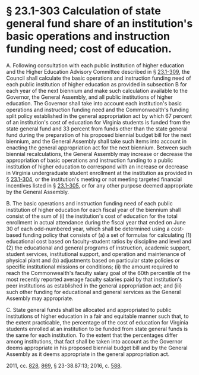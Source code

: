 # § 23.1-303 Calculation of state general fund share of an institution's basic operations and instruction funding need; cost of education.

<p>A. Following consultation with each public institution of higher education and the Higher Education Advisory Committee described in § <a href='http://law.lis.virginia.gov/vacode/23.1-309/'>23.1-309</a>, the Council shall calculate the basic operations and instruction funding need of each public institution of higher education as provided in subsection B for each year of the next biennium and make such calculation available to the Governor, the General Assembly, and all public institutions of higher education. The Governor shall take into account each institution's basic operations and instruction funding need and the Commonwealth's funding split policy established in the general appropriation act by which 67 percent of an institution's cost of education for Virginia students is funded from the state general fund and 33 percent from funds other than the state general fund during the preparation of his proposed biennial budget bill for the next biennium, and the General Assembly shall take such items into account in enacting the general appropriation act for the next biennium. Between such biennial recalculations, the General Assembly may increase or decrease the appropriation of basic operations and instruction funding to a public institution of higher education to correspond with an increase or decrease in Virginia undergraduate student enrollment at the institution as provided in § <a href='http://law.lis.virginia.gov/vacode/23.1-304/'>23.1-304</a>, or the institution's meeting or not meeting targeted financial incentives listed in § <a href='http://law.lis.virginia.gov/vacode/23.1-305/'>23.1-305</a>, or for any other purpose deemed appropriate by the General Assembly.</p><p>B. The basic operations and instruction funding need of each public institution of higher education for each fiscal year of the biennium shall consist of the sum of (i) the institution's cost of education for the total enrollment in actual attendance during the fiscal year that ended on June 30 of each odd-numbered year, which shall be determined using a cost-based funding policy that consists of (a) a set of formulas for calculating (1) educational cost based on faculty-student ratios by discipline and level and (2) the educational and general programs of instruction, academic support, student services, institutional support, and operation and maintenance of physical plant and (b) adjustments based on particular state policies or specific institutional missions or conditions; (ii) the amount required to reach the Commonwealth's faculty salary goal of the 60th percentile of the most recently reported average faculty salaries paid by that institution's peer institutions as established in the general appropriation act; and (iii) such other funding for educational and general services as the General Assembly may appropriate.</p><p>C. State general funds shall be allocated and appropriated to public institutions of higher education in a fair and equitable manner such that, to the extent practicable, the percentage of the cost of education for Virginia students enrolled at an institution to be funded from state general funds is the same for each institution. To the extent that the percentages differ among institutions, that fact shall be taken into account as the Governor deems appropriate in his proposed biennial budget bill and by the General Assembly as it deems appropriate in the general appropriation act.</p><p>2011, cc. <a href='http://lis.virginia.gov/cgi-bin/legp604.exe?111+ful+CHAP0828'>828</a>, <a href='http://lis.virginia.gov/cgi-bin/legp604.exe?111+ful+CHAP0869'>869</a>, § 23-38.87:13; 2016, c. <a href='http://lis.virginia.gov/cgi-bin/legp604.exe?161+ful+CHAP0588'>588</a>.</p>